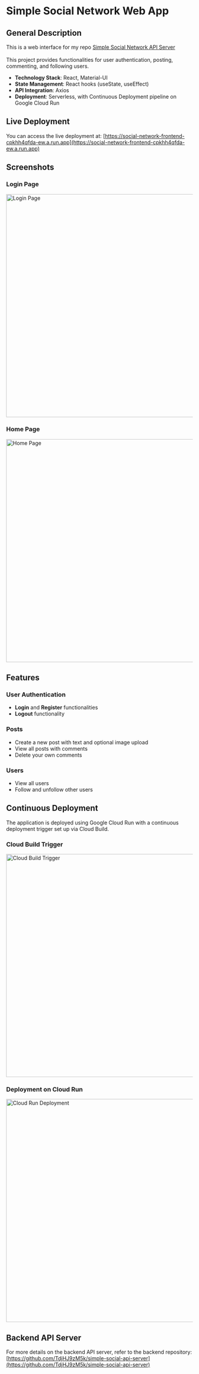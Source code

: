 # Simple Social Network Web App

## General Description

This is a web interface for my repo [Simple Social Network API Server](https://github.com/TdjHJ9zM5k/simple-social-api-server)<br><br>
This project provides functionalities for user authentication, posting, commenting, and following users.

- **Technology Stack**: React, Material-UI
- **State Management**: React hooks (useState, useEffect)
- **API Integration**: Axios
- **Deployment**: Serverless, with Continuous Deployment pipeline on Google Cloud Run

## Live Deployment

You can access the live deployment at:
[https://social-network-frontend-cpkhh4qfda-ew.a.run.app](https://social-network-frontend-cpkhh4qfda-ew.a.run.app)

## Screenshots

### Login Page
<img src="docs/screenshots/login_page.png" alt="Login Page" width="600"/>

### Home Page
<img src="docs/screenshots/home_page.png" alt="Home Page" width="600"/>

## Features

### User Authentication
- **Login** and **Register** functionalities
- **Logout** functionality

### Posts
- Create a new post with text and optional image upload
- View all posts with comments
- Delete your own comments

### Users
- View all users
- Follow and unfollow other users

## Continuous Deployment

The application is deployed using Google Cloud Run with a continuous deployment trigger set up via Cloud Build.

### Cloud Build Trigger
<img src="docs/screenshots/cloud_build_trigger.png" alt="Cloud Build Trigger" width="600"/>

### Deployment on Cloud Run
<img src="docs/screenshots/cloud_run_deployment.png" alt="Cloud Run Deployment" width="600"/>

## Backend API Server

For more details on the backend API server, refer to the backend repository:
[https://github.com/TdjHJ9zM5k/simple-social-api-server](https://github.com/TdjHJ9zM5k/simple-social-api-server)
